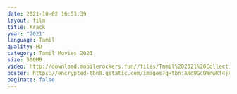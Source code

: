 ```yaml
---
date: 2021-10-02 16:53:39
layout: film
title: Krack
year: "2021"
language: Tamil
quality: HD
category: Tamil Movies 2021
size: 500MB
video: http://download.mobilerockers.fun//files/Tamil%202021%20Collection/Krack%20(2021)/Krack%20(2021)%20Full%20Movies/Krack%20(2021)%20HDRip/Krack%20(2021)%20HDRip%20Single%20Part.mp4
poster: https://encrypted-tbn0.gstatic.com/images?q=tbn:ANd9GcQWnwKf4jRwkGU_hb7bgGPt1MVGDqm0RcfalA&usqp=CAU
paginate: false
---
```

